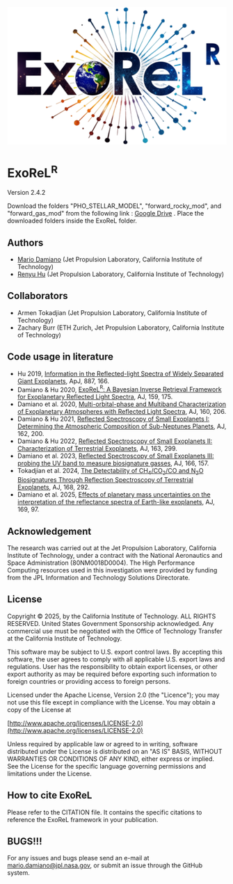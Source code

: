 ![alt text](https://github.com/MDamiano/ExoReL/blob/main/ExoReL_logo.png?raw=true)

# ExoReL<sup>R</sup>

Version 2.4.2

Download the folders "PHO_STELLAR_MODEL", "forward_rocky_mod", and "forward_gas_mod" from the following link : [Google Drive](https://drive.google.com/drive/folders/10ICFK7dGWEQhNChmbmAUU7TmcEU4uCdV?usp=sharing) .
Place the downloaded folders inside the ExoReL folder.

## Authors
* [Mario Damiano](https://mdamiano.github.io/) (Jet Propulsion Laboratory, California Institute of Technology)
* [Renyu Hu](https://renyuplanet.github.io/) (Jet Propulsion Laboratory, California Institute of Technology)

## Collaborators
* Armen Tokadjian (Jet Propulsion Laboratory, California Institute of Technology)
* Zachary Burr (ETH Zurich, Jet Propulsion Laboratory, California Institute of Technology)

## Code usage in literature

* Hu 2019, [Information in the Reflected-light Spectra of Widely Separated Giant Exoplanets](https://iopscience.iop.org/article/10.3847/1538-4357/ab58c7), ApJ, 887, 166.
* Damiano & Hu 2020, [ExoReL<sup>R</sup>: A Bayesian Inverse Retrieval Framework for Exoplanetary Reflected Light Spectra](https://iopscience.iop.org/article/10.3847/1538-3881/ab79a5), AJ, 159, 175.
* Damiano et al. 2020, [Multi-orbital-phase and Multiband Characterization of Exoplanetary Atmospheres with Reflected Light Spectra](https://iopscience.iop.org/article/10.3847/1538-3881/abb76a), AJ, 160, 206.
* Damiano & Hu 2021, [Reflected Spectroscopy of Small Exoplanets I: Determining the Atmospheric Composition of Sub-Neptunes Planets](https://iopscience.iop.org/article/10.3847/1538-3881/ac224d), AJ, 162, 200.
* Damiano & Hu 2022, [Reflected Spectroscopy of Small Exoplanets II: Characterization of Terrestrial Exoplanets](https://iopscience.iop.org/article/10.3847/1538-3881/ac6b97), AJ, 163, 299.
* Damiano et al. 2023, [Reflected Spectroscopy of Small Exoplanets III: probing the UV band to measure biosignature gasses](https://iopscience.iop.org/article/10.3847/1538-3881/acefd3), AJ, 166, 157.
* Tokadjian et al. 2024, [The Detectability of CH<sub>4</sub>/CO<sub>2</sub>/CO and N<sub>2</sub>O Biosignatures Through Reflection Spectroscopy of Terrestrial Exoplanets](https://iopscience.iop.org/article/10.3847/1538-3881/ad88eb), AJ, 168, 292.
* Damiano et al. 2025, [Effects of planetary mass uncertainties on the interpretation of the reflectance spectra of Earth-like exoplanets](https://iopscience.iop.org/article/10.3847/1538-3881/ada610), AJ, 169, 97.

## Acknowledgement
The research was carried out at the Jet Propulsion Laboratory, California Institute of Technology, under a contract with the National Aeronautics and Space Administration (80NM0018D0004).
The High Performance Computing resources used in this investigation were provided by funding from the JPL Information and Technology Solutions Directorate.

## License
Copyright © 2025, by the California Institute of Technology. ALL RIGHTS RESERVED. United States Government Sponsorship acknowledged. Any commercial use must be negotiated with the Office of Technology Transfer at the California Institute of Technology.

This software may be subject to U.S. export control laws. By accepting this software, the user agrees to comply with all applicable U.S. export laws and regulations. User has the responsibility to obtain export licenses, or other export authority as may be required before exporting such information to foreign countries or providing access to foreign persons.

Licensed under the Apache License, Version 2.0 (the "Licence");
you may not use this file except in compliance with the License.
You may obtain a copy of the License at

[http://www.apache.org/licenses/LICENSE-2.0](http://www.apache.org/licenses/LICENSE-2.0)

Unless required by applicable law or agreed to in writing, software
distributed under the License is distributed on an "AS IS" BASIS,
WITHOUT WARRANTIES OR CONDITIONS OF ANY KIND, either express or implied.
See the License for the specific language governing permissions and
limitations under the License.

## How to cite ExoReL
Please refer to the CITATION file. It contains the specific citations to reference the ExoReL framework in your publication.

## BUGS!!!
For any issues and bugs please send an e-mail at [mario.damiano@jpl.nasa.gov](mario.damiano@jpl.nasa.gov), or submit an issue through the GitHub system.
